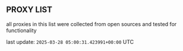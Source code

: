 ## PROXY LIST

all proxies in this list were collected from open sources and tested for functionality

last update: `2025-03-28 05:00:31.423991+00:00` UTC